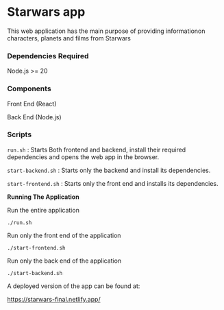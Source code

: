 # Starwars app

This web application has the main purpose of providing informationon characters, planets and films from Starwars

### Dependencies Required

Node.js >= 20

### Components

Front End (React)

Back End (Node.js)

### Scripts

`run.sh` : Starts Both frontend and backend, install their required dependencies and opens the web app in the browser.

`start-backend.sh` : Starts only the backend and install its dependencies.

`start-frontend.sh` : Starts only the front end and installs its dependencies.

**Running The Application**

Run the entire application
 
`./run.sh`


Run only the front end of the application

`./start-frontend.sh`

Run only the back end of the application

`./start-backend.sh`

A deployed version of the app can be found at:

https://starwars-final.netlify.app/
